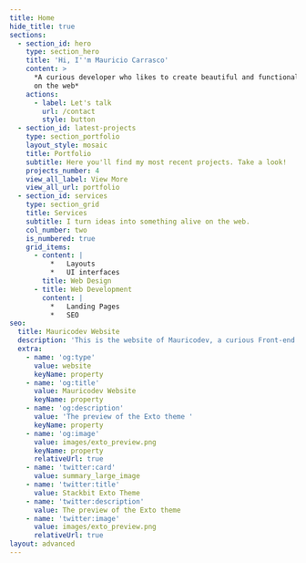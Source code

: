 ```yaml
---
title: Home
hide_title: true
sections:
  - section_id: hero
    type: section_hero
    title: 'Hi, I''m Mauricio Carrasco'
    content: >
      *A curious developer who likes to create beautiful and functional things
      on the web*
    actions:
      - label: Let's talk
        url: /contact
        style: button
  - section_id: latest-projects
    type: section_portfolio
    layout_style: mosaic
    title: Portfolio
    subtitle: Here you'll find my most recent projects. Take a look!
    projects_number: 4
    view_all_label: View More
    view_all_url: portfolio
  - section_id: services
    type: section_grid
    title: Services
    subtitle: I turn ideas into something alive on the web.
    col_number: two
    is_numbered: true
    grid_items:
      - content: |
          *   Layouts
          *   UI interfaces
        title: Web Design
      - title: Web Development
        content: |
          *   Landing Pages
          *   SEO
seo:
  title: Mauricodev Website
  description: 'This is the website of Mauricodev, a curious Front-end developer.'
  extra:
    - name: 'og:type'
      value: website
      keyName: property
    - name: 'og:title'
      value: Mauricodev Website
      keyName: property
    - name: 'og:description'
      value: 'The preview of the Exto theme '
      keyName: property
    - name: 'og:image'
      value: images/exto_preview.png
      keyName: property
      relativeUrl: true
    - name: 'twitter:card'
      value: summary_large_image
    - name: 'twitter:title'
      value: Stackbit Exto Theme
    - name: 'twitter:description'
      value: The preview of the Exto theme
    - name: 'twitter:image'
      value: images/exto_preview.png
      relativeUrl: true
layout: advanced
---
```

